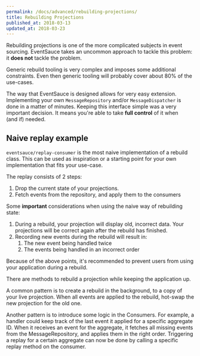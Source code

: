 ```yaml
---
permalink: /docs/advanced/rebuilding-projections/
title: Rebuilding Projections
published_at: 2018-03-13
updated_at: 2018-03-23
---
```


Rebuilding projections is one of the more complicated subjects in
event sourcing. EventSauce takes an uncommon approach to tackle this
problem: it **does not** tackle the problem.

Generic rebuild tooling is very complex and imposes some additional
constraints. Even then generic tooling will probably cover about 80%
of the use-cases.

The way that EventSauce is designed allows for very easy extension.
Implementing your own `MessageRepository` and/or `MessageDispatcher` is
done in a matter of minutes. Keeping this interface simple was a very
important decision. It means you're able to take **full control** of it
when (and&nbsp;if) needed.

## Naive replay example

`eventsauce/replay-consumer` is the most naive implementation of a rebuild class. 
This can be used as inspiration or a starting point for your own implementation that fits your use-case.

The replay consists of 2 steps: 
1. Drop the current state of your projections. 
2. Fetch events from the repository, and apply them to the consumers

Some **important** considerations when using the naive way of rebuilding state:

1. During a rebuild, your projection will display old, incorrect data. 
Your projections will be correct again after the rebuild has finished. 
2. Recording new events during the rebuild will result in:
   1. The new event being handled twice
   2. The events being handled in an incorrect order

Because of the above points, it's recommended to prevent users from using your application during a rebuild.

There are methods to rebuild a projection while keeping the application up. 

A common pattern is to create a rebuild in the background, to a copy of your live projection. 
When all events are applied to the rebuild, hot-swap the new projection for the old one. 

Another pattern is to introduce some logic in the Consumers. 
For example, a handler could keep track of the last event it applied for a specific aggregate ID. 
When it receives an event for the aggregate, it fetches all missing events from the MessageRepository, and applies them in the right order.
Triggering a replay for a certain aggregate can now be done by calling a specific replay method on the consumer.
